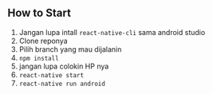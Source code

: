 How to Start 
------------

1. Jangan lupa intall `react-native-cli` sama android studio
2. Clone reponya
3. Pilih branch yang mau dijalanin
4. `npm install`
5. jangan lupa colokin HP nya
6. `react-native start`
7. `react-native run android`
